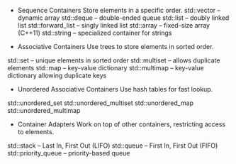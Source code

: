 - Sequence Containers
Store elements in a specific order.
std::vector – dynamic array
std::deque – double-ended queue
std::list – doubly linked list
std::forward_list – singly linked list
std::array – fixed-size array (C++11)
std::string – specialized container for strings

- Associative Containers
Use trees to store elements in sorted order.

std::set – unique elements in sorted order
std::multiset – allows duplicate elements
std::map – key-value dictionary
std::multimap – key-value dictionary allowing duplicate keys

- Unordered Associative Containers
Use hash tables for fast lookup.

std::unordered_set
std::unordered_multiset
std::unordered_map
std::unordered_multimap

- Container Adapters
Work on top of other containers, restricting access to elements.

std::stack – Last In, First Out (LIFO)
std::queue – First In, First Out (FIFO)
std::priority_queue – priority-based queue
